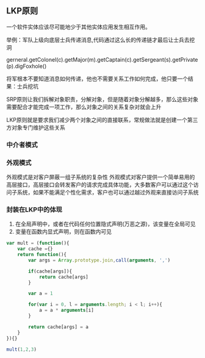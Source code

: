 ## LKP原则

一个软件实体应该尽可能地少于其他实体应用发生相互作用。

举例：军队上级向底层士兵传递消息,代码通过这么长的传递链才最后让士兵去挖洞

gerneral.getColonel(c).getMajor(m).getCaptain(c).getSergeant(s).getPrivate(p).digFoxhole()

将军根本不要知道消息如何传递，他也不需要关系工作如何完成，他只要一个结果：士兵挖坑


SRP原则让我们拆解对象职责，分解对象，但是随着对象分解越多，那么这些对象需要配合才能完成一项工作，那么对象之间的关系复杂对就会上升

LKP原则就是要求我们减少两个对象之间的直接联系，常规做法就是创建一个第三方对象专门维护这些关系

### 中介者模式

### 外观模式

外观模式是对客户屏蔽一组子系统的复杂性
外观模式对客户提供一个简单易用的高层接口，高层接口会转发客户的请求完成具体功能，大多数客户可以通过这个访问子系统，如果不能满足个性化需求，客户也可以通过越过外观来直接访问子系统

### 封装在LKP中的体现

1. 在全局声明中，或者在代码任何位置隐式声明(万恶之源)，该变量在全局可见
2. 变量在函数内显式声明，则在函数内可见

``` javascript
var mult = (function(){
    var cache ={}
    return function(){
        var args = Array.prototype.join,call(arguments, ',')

        if(cache[args]){
            return cache[args]
        }

        var a = 1

        for(var i = 0, l = arguments.length; i < l; i++){
            a = a * arguments[i]
        }

        return cache[args] = a
    }
}){}

mult(1,2,3)
```